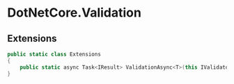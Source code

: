 # DotNetCore.Validation

## Extensions

```cs
public static class Extensions
{
    public static async Task<IResult> ValidationAsync<T>(this IValidator<T> validator, T instance) { }
}
```
